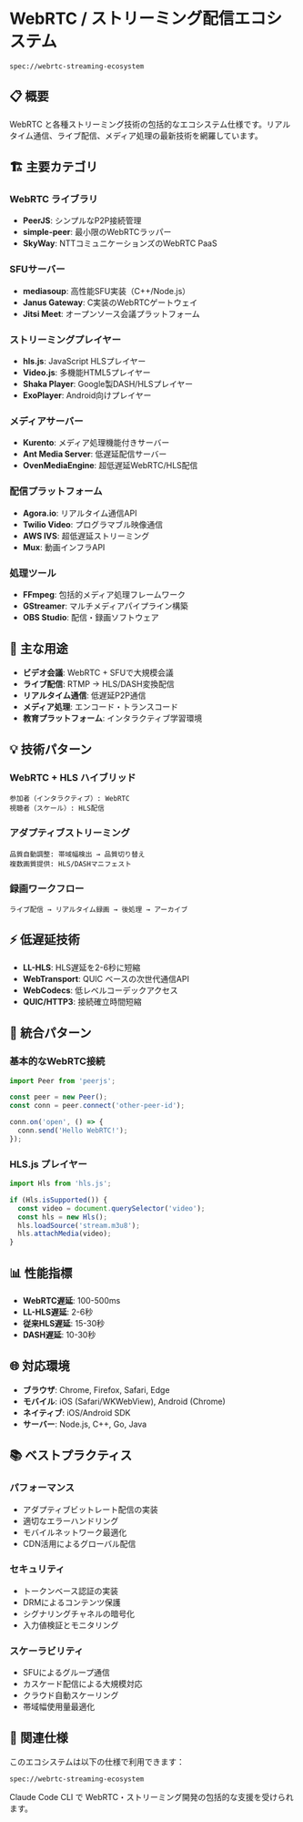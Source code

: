 # WebRTC / ストリーミング配信エコシステム

`spec://webrtc-streaming-ecosystem`

## 📋 概要

WebRTC と各種ストリーミング技術の包括的なエコシステム仕様です。リアルタイム通信、ライブ配信、メディア処理の最新技術を網羅しています。

## 🏗️ 主要カテゴリ

### WebRTC ライブラリ
- **PeerJS**: シンプルなP2P接続管理
- **simple-peer**: 最小限のWebRTCラッパー
- **SkyWay**: NTTコミュニケーションズのWebRTC PaaS

### SFUサーバー
- **mediasoup**: 高性能SFU実装（C++/Node.js）
- **Janus Gateway**: C実装のWebRTCゲートウェイ
- **Jitsi Meet**: オープンソース会議プラットフォーム

### ストリーミングプレイヤー
- **hls.js**: JavaScript HLSプレイヤー
- **Video.js**: 多機能HTML5プレイヤー
- **Shaka Player**: Google製DASH/HLSプレイヤー
- **ExoPlayer**: Android向けプレイヤー

### メディアサーバー
- **Kurento**: メディア処理機能付きサーバー
- **Ant Media Server**: 低遅延配信サーバー
- **OvenMediaEngine**: 超低遅延WebRTC/HLS配信

### 配信プラットフォーム
- **Agora.io**: リアルタイム通信API
- **Twilio Video**: プログラマブル映像通信
- **AWS IVS**: 超低遅延ストリーミング
- **Mux**: 動画インフラAPI

### 処理ツール
- **FFmpeg**: 包括的メディア処理フレームワーク
- **GStreamer**: マルチメディアパイプライン構築
- **OBS Studio**: 配信・録画ソフトウェア

## 🚀 主な用途

- **ビデオ会議**: WebRTC + SFUで大規模会議
- **ライブ配信**: RTMP → HLS/DASH変換配信
- **リアルタイム通信**: 低遅延P2P通信
- **メディア処理**: エンコード・トランスコード
- **教育プラットフォーム**: インタラクティブ学習環境

## 💡 技術パターン

### WebRTC + HLS ハイブリッド
```
参加者（インタラクティブ）: WebRTC
視聴者（スケール）: HLS配信
```

### アダプティブストリーミング
```
品質自動調整: 帯域幅検出 → 品質切り替え
複数画質提供: HLS/DASHマニフェスト
```

### 録画ワークフロー
```
ライブ配信 → リアルタイム録画 → 後処理 → アーカイブ
```

## ⚡ 低遅延技術

- **LL-HLS**: HLS遅延を2-6秒に短縮
- **WebTransport**: QUIC ベースの次世代通信API
- **WebCodecs**: 低レベルコーデックアクセス
- **QUIC/HTTP3**: 接続確立時間短縮

## 🔧 統合パターン

### 基本的なWebRTC接続
```javascript
import Peer from 'peerjs';

const peer = new Peer();
const conn = peer.connect('other-peer-id');

conn.on('open', () => {
  conn.send('Hello WebRTC!');
});
```

### HLS.js プレイヤー
```javascript
import Hls from 'hls.js';

if (Hls.isSupported()) {
  const video = document.querySelector('video');
  const hls = new Hls();
  hls.loadSource('stream.m3u8');
  hls.attachMedia(video);
}
```

## 📊 性能指標

- **WebRTC遅延**: 100-500ms
- **LL-HLS遅延**: 2-6秒
- **従来HLS遅延**: 15-30秒
- **DASH遅延**: 10-30秒

## 🌐 対応環境

- **ブラウザ**: Chrome, Firefox, Safari, Edge
- **モバイル**: iOS (Safari/WKWebView), Android (Chrome)
- **ネイティブ**: iOS/Android SDK
- **サーバー**: Node.js, C++, Go, Java

## 📚 ベストプラクティス

### パフォーマンス
- アダプティブビットレート配信の実装
- 適切なエラーハンドリング
- モバイルネットワーク最適化
- CDN活用によるグローバル配信

### セキュリティ
- トークンベース認証の実装
- DRMによるコンテンツ保護
- シグナリングチャネルの暗号化
- 入力値検証とモニタリング

### スケーラビリティ
- SFUによるグループ通信
- カスケード配信による大規模対応
- クラウド自動スケーリング
- 帯域幅使用量最適化

## 🔗 関連仕様

このエコシステムは以下の仕様で利用できます：

```
spec://webrtc-streaming-ecosystem
```

Claude Code CLI で WebRTC・ストリーミング開発の包括的な支援を受けられます。

